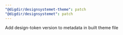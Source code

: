 ```yaml
---
"@digdir/designsystemet-theme": patch
"@digdir/designsystemet": patch
---
```


Add design-token version to metadata in built theme file
